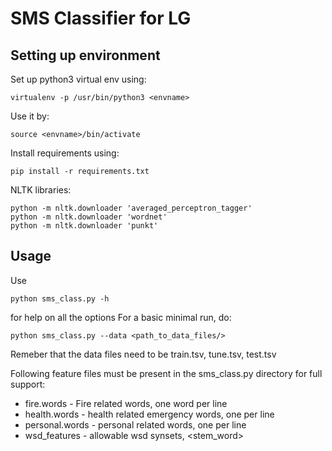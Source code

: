 # SMS Classifier for LG

## Setting up environment

Set up python3 virtual env using:

```
virtualenv -p /usr/bin/python3 <envname>
```

Use it by:

```
source <envname>/bin/activate
```

Install requirements using:

```
pip install -r requirements.txt
```

NLTK libraries:

```
python -m nltk.downloader 'averaged_perceptron_tagger'
python -m nltk.downloader 'wordnet'
python -m nltk.downloader 'punkt'
```

## Usage

Use 
```
python sms_class.py -h
```

for help on all the options
For a basic minimal run, do:
```
python sms_class.py --data <path_to_data_files/>
```

Remeber that the data files need to be train.tsv, tune.tsv, test.tsv

Following feature files must be present in the sms_class.py directory for full support:
* fire.words - Fire related words, one word per line
* health.words - health related emergency words, one per line
* personal.words - personal related words, one per line
* wsd_features - allowable wsd synsets, <Word><TAB><stem_word><TAB><Synset>
